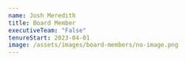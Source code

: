 ```yaml
---
name: Josh Meredith
title: Board Member
executiveTeam: "False"
tenureStart: 2023-04-01
image: /assets/images/board-members/no-image.png
---
```



